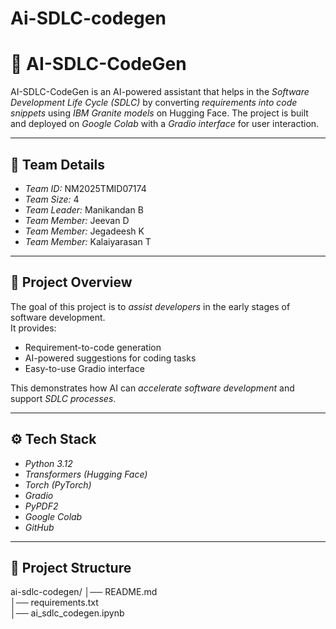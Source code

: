 # Ai-SDLC-codegen
# 🤖 AI-SDLC-CodeGen  

AI-SDLC-CodeGen is an AI-powered assistant that helps in the *Software Development Life Cycle (SDLC)* by converting *requirements into code snippets* using *IBM Granite models* on Hugging Face. The project is built and deployed on *Google Colab* with a *Gradio interface* for user interaction.  

---

## 👥 Team Details  
- *Team ID:* NM2025TMID07174  
- *Team Size:* 4  
- *Team Leader:* Manikandan B  
- *Team Member:* Jeevan D  
- *Team Member:* Jegadeesh K  
- *Team Member:* Kalaiyarasan T  

---

## 📖 Project Overview  
The goal of this project is to *assist developers* in the early stages of software development.  
It provides:  
- Requirement-to-code generation  
- AI-powered suggestions for coding tasks  
- Easy-to-use Gradio interface  

This demonstrates how AI can *accelerate software development* and support *SDLC processes*.  

---

## ⚙️ Tech Stack  
- *Python 3.12*  
- *Transformers (Hugging Face)*  
- *Torch (PyTorch)*  
- *Gradio*  
- *PyPDF2*  
- *Google Colab*  
- *GitHub*  

---



## 📂 Project Structure
ai-sdlc-codegen/
│── README.md                 
│── requirements.txt          
│── ai_sdlc_codegen.ipynb     
